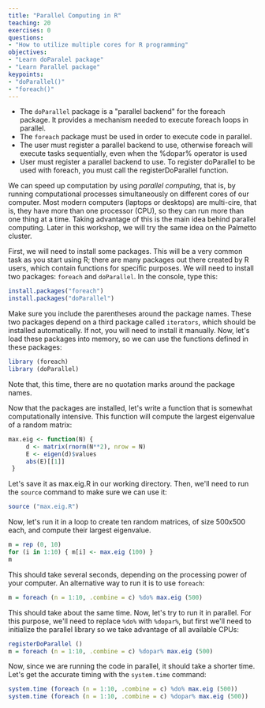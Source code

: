 ```yaml
---
title: "Parallel Computing in R"
teaching: 20
exercises: 0
questions:
- "How to utilize multiple cores for R programming"
objectives:
- "Learn doParalel package"
- "Learn Parallel package"
keypoints:
- "doParallel()"
- "foreach()"
---
```


- The `doParallel` package is a "parallel backend" for the foreach package. It provides a mechanism needed to execute foreach loops in parallel.
- The `foreach` package must be used in order to execute code in parallel.
- The user must register a parallel backend to use, otherwise foreach will execute tasks sequentially, even when the %dopar% operator is used
- User must register a parallel backend to use. To register doParallel to be used with foreach, you must call the registerDoParallel function.

We can speed up computation by using *parallel computing*, that is, by running computational processes simultaneously on different cores of our computer. Most modern computers (laptops or desktops) are multi-cire, that is, they have more than one processor (CPU), so they can run more than one thing at a time. Taking advantage of this is the main idea behind parallel computing. Later in this workshop, we will try the same idea on the Palmetto cluster.

First, we will need to install some packages. This will be a very common task as you start using R; there are many packages out there created by R users, which contain functions for specific purposes. We will need to install two packages: `foreach` and `doParallel`. In the console, type this:

```r
install.packages("foreach")
install.packages("doParallel")
```
Make sure you include the parentheses around the package names. These two packages depend on a third package called `iterators`, which should be installed automatically. If not, you will need to install it manually. Now, let's load these packages into memory, so we can use the functions defined in these packages: 

```r
library (foreach)
library (doParallel)

```
Note that, this time, there are no quotation marks around the package names.

Now that the packages are installed, let's write a function that is somewhat computationally intensive. This function will compute the largest eigenvalue of a random matrix:

```r
max.eig <- function(N) {
     d <- matrix(rnorm(N**2), nrow = N)
     E <- eigen(d)$values
     abs(E)[[1]]
 }
```

Let's save it as max.eig.R in our working directory. Then, we'll need to run the `source` command to make sure we can use it:

```r
source ("max.eig.R")
```

Now, let's run it in a loop to create ten random matrices, of size 500x500 each, and compute their largest eigenvalue.

```r
m = rep (0, 10)
for (i in 1:10) { m[i] <- max.eig (100) }
m
```
This should take several seconds, depending on the processing power of your computer. An alternative way to run it is to use `foreach`:

```r
m = foreach (n = 1:10, .combine = c) %do% max.eig (500)
```

This should take about the same time. Now, let's try to run it in parallel. For this purpose, we'll need to replace `%do%` with `%dopar%`, but first we'll need to initialize the parallel library so we take advantage of all available CPUs:

```r
registerDoParallel ()
m = foreach (n = 1:10, .combine = c) %dopar% max.eig (500)
```

Now, since we are running the code in parallel, it should take a shorter time. Let's get the accurate timing with the `system.time` command:

```r
system.time (foreach (n = 1:10, .combine = c) %do% max.eig (500))
system.time (foreach (n = 1:10, .combine = c) %dopar% max.eig (500))
```

<!--
## 


## Using foreach package
```r
foreach(i=1:4, .combine='c') %do% max.eig(i,1)
```

**Nested foreach**
```r
k=1
foreach(i=1:4) %:%
   foreach(j=1:4) %do%{
      max.eig(k,1)
      k=k+1
    }      
```

## Using `doParallel`
Check the number of available cpus:
```r
library(doParallel)
co <- detectCores()-1
cl <- makeCluster(co)
registerDoParallel(cl)
```

Apply `doParallel` to `foreach`
```r
system.time(foreach(i=1:200, .combine='c') %do% max.eig(i,1))
system.time(foreach(i=1:200, .combine='c') %dopar% max.eig(i,1))
stopCluster(cl)
```

## Using Parallel and parLapply
(Note: this does not work in Windows, mostly applicable to run in Palmetto)
Check number of available processing cpus:
```r
library(parallel)
co <- detectCores()-1
cl <- makecluster(co)
``` 

Apply `parLapply`
```r
#Load necessary packages on the cluster workers
clusterExport(cl, c('max.eig'))
system.time(foreach(i=1:200, .combine='c') %do% max.eig(i,1))
system.time(parLapply(cl, 1:200, function(z) max.eig(z,1)))
stopCluster(cl)
```

## Using built-in Parallel inside packages
Many packages have built-in paralle function. Here we use a bootstraping package: `boot`
```r
library(boot)
# function to obtain regression weights
bs <- function(formula, data, indices) {
  d <- data[indices,] # allows boot to select sample
  fit <- lm(formula, d)
  return(coef(fit))
}
# bootstrapping with 1000 replications
system.time(results <- boot(data=mtcars, statistic=bs,
                R=10000, formula=mpg~wt+disp))

system.time(results <- boot(data=mtcars, statistic=bs,
                R=10000, formula=mpg~wt+disp,
                parallel = "snow",ncpus=2))
```

-->
